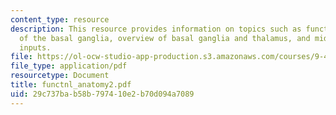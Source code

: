 ```yaml
---
content_type: resource
description: This resource provides information on topics such as functional anatomy
  of the basal ganglia, overview of basal ganglia and thalamus, and midbrain dopamine
  inputs.
file: https://ol-ocw-studio-app-production.s3.amazonaws.com/courses/9-458-parkinsons-disease-workshop-summer-2006/29c737bab58b797410e2b70d094a7089_functnl_anatomy2.pdf
file_type: application/pdf
resourcetype: Document
title: functnl_anatomy2.pdf
uid: 29c737ba-b58b-7974-10e2-b70d094a7089
---
```

